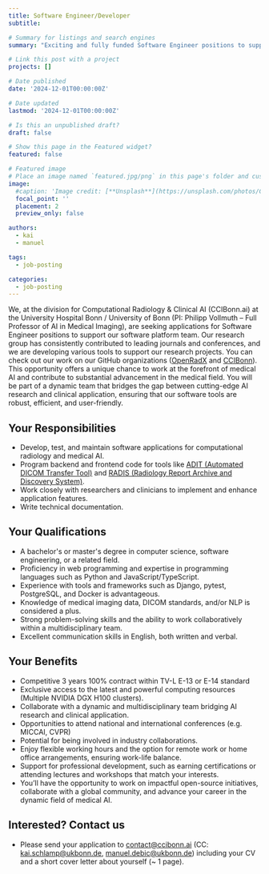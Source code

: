 ```yaml
---
title: Software Engineer/Developer
subtitle:

# Summary for listings and search engines
summary: "Exciting and fully funded Software Engineer positions to support our research projects in the division for Computational Radiology & Clinical AI (CCIBonn.ai) at the University Hospital Bonn / University of Bonn (PI: Philipp Vollmuth – Full Professor for AI in Medical Imaging). If you’re passionate about software engineering in the medical field, check out our job description and contact us via contact@ccibonn.ai (CC: kai.schlamp@ukbonn.de, manuel.debic@ukbonn.de) with your CV and a short cover letter (~ 1 page) about yourself (not included in your CV)."

# Link this post with a project
projects: []

# Date published
date: '2024-12-01T00:00:00Z'

# Date updated
lastmod: '2024-12-01T00:00:00Z'

# Is this an unpublished draft?
draft: false

# Show this page in the Featured widget?
featured: false

# Featured image
# Place an image named `featured.jpg/png` in this page's folder and customize its options here.
image:
  #caption: 'Image credit: [**Unsplash**](https://unsplash.com/photos/CpkOjOcXdUY)'
  focal_point: ''
  placement: 2
  preview_only: false

authors:
  - kai
  - manuel

tags:
  - job-posting

categories:
  - job-posting
---
```


We, at the division for Computational Radiology & Clinical AI (CCIBonn.ai) at the University Hospital Bonn / University of Bonn (PI: Philipp Vollmuth – Full Professor of AI in Medical Imaging), are seeking applications for Software Engineer positions to support our software platform team. Our research group has consistently contributed to leading journals and conferences, and we are developing various tools to support our research projects. You can check out our work on our GitHub organizations ([OpenRadX](https://github.com/openradx) and [CCIBonn](https://github.com/CCI-Bonn)). This opportunity offers a unique chance to work at the forefront of medical AI and contribute to substantial advancement in the medical field. You will be part of a dynamic team that bridges the gap between cutting-edge AI research and clinical application, ensuring that our software tools are robust, efficient, and user-friendly.

## Your Responsibilities
-	Develop, test, and maintain software applications for computational radiology and medical AI.
-	Program backend and frontend code for tools like [ADIT (Automated DICOM Transfer Tool)](https://github.com/openradx/adit) and [RADIS (Radiology Report Archive and Discovery System)](https://github.com/openradx/radis).
-	Work closely with researchers and clinicians to implement and enhance application features.
-	Write technical documentation.

## Your Qualifications
-	A bachelor's or master's degree in computer science, software engineering, or a related field.
-	Proficiency in web programming and expertise in programming languages such as Python and JavaScript/TypeScript.
-	Experience with tools and frameworks such as Django, pytest, PostgreSQL, and Docker is advantageous.
-	Knowledge of medical imaging data, DICOM standards, and/or NLP is considered a plus.
-	Strong problem-solving skills and the ability to work collaboratively within a multidisciplinary team.
-	Excellent communication skills in English, both written and verbal.

## Your Benefits
-	Competitive 3 years 100% contract within TV-L E-13 or E-14 standard
-	Exclusive access to the latest and powerful computing resources (Multiple NVIDIA DGX H100 clusters). 
-	Collaborate with a dynamic and multidisciplinary team bridging AI research and clinical application.
-	Opportunities to attend national and international conferences (e.g. MICCAI, CVPR)
- Potential for being involved in industry collaborations.
- Enjoy flexible working hours and the option for remote work or home office arrangements, ensuring work-life balance.
- Support for professional development, such as earning certifications or attending lectures and workshops that match your interests.
- You’ll have the opportunity to work on impactful open-source initiatives, collaborate with a global community, and advance your career in the dynamic field of medical AI.

## Interested? Contact us
- Please send your application to contact@ccibonn.ai (CC: kai.schlamp@ukbonn.de, manuel.debic@ukbonn.de) including your CV and a short cover letter about yourself (~ 1 page).
